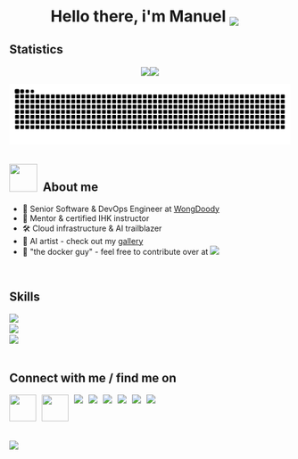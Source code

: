 <h1 align="center">Hello there, i'm Manuel <img src="https://media.giphy.com/media/hvRJCLFzcasrR4ia7z/giphy.gif" width="35" style="display: inline-block; vertical-align: bottom;"></h1>

<h2>Statistics</h2>
<p align="center"><img align="center" height="165px" src="https://github-readme-stats.vercel.app/api?username=mashb1t&count_private=true&show_icons=true&theme=tokyonight" /><img align="center" height="165px" src="https://github-readme-stats.vercel.app/api/top-langs/?username=mashb1t&layout=compact&theme=aura&langs_count=9" />
</p>
<p align="center"><img src="https://raw.githubusercontent.com/mashb1t/mashb1t/output/github-contribution-grid-snake-dark.svg" /></p>
<br>

<img align="left" src = "https://user-images.githubusercontent.com/63050133/156777293-72a6e681-2582-4a9d-ad92-09d1181d47c7.gif" width=50px height=50px>

<h2 align="left" font-weight="bold">&nbsp;&nbsp;About me</h2>

<ul>
  <li>💼 Senior Software & DevOps Engineer at <a href="https://www.wongdoody.com/">WongDoody</a></li>
  <li>📖 Mentor & certified IHK instructor</li>
  <li>🛠️ Cloud infrastructure & AI trailblazer</li>
  <li>🎨 AI artist - check out my <a href="https://gallery.mashb1t.de/r/q0-72LItF8vSI6dDLwyC5V7N">gallery</a></li>
  <li>🐳 "the docker guy" - feel free to contribute over at <a href="https://github.com/veggiemonk/awesome-docker" style="vertical-align:text-bottom; display: inline-block;"><img src="https://awesome.re/badge.svg" /></a></li>
</ul>

<br>

<h2 align="left">Skills</h2>

<img src="https://skillicons.dev/icons?i=aws,kubernetes,ansible,linux,docker,grafana" /><br>
<img src="https://skillicons.dev/icons?i=html,php,laravel,graphql,nginx,mysql,redis,css,js" /><br>
<img src="https://skillicons.dev/icons?i=git,github,gitlab,raspberrypi,idea" /><br><br>

<h2 align="left">Connect with me / find me on</h2>
<p style="display: flex;">
  <a target="_blank" href="https://www.xing.com/profile/Manuel_Schmid39">
    <img width="48" height="48px" src="https://github.com/mashb1t/mashb1t/assets/9307310/a5894575-34db-4e03-9235-5e7233606c4d">
  </a>
  <a style="margin-left: 10px;" target="_blank" href="https://www.linkedin.com/in/mashb1t/">
    <img width="48" height="48px" src="https://github.com/mashb1t/mashb1t/assets/9307310/9a27dce2-ffe6-47f3-a2f1-6140d55edd13">
  </a>
  <a style="margin-left: 10px;" target="_blank" href="https://www.instagram.com/mashb1t/">
    <img width="48" src="https://github.com/mashb1t/mashb1t/assets/9307310/79e0a5d1-98f3-4a92-a2da-3c153b3680c4">
  </a>
  <a style="margin-left: 10px;" target="_blank" href="https://twitter.com/mashb1t">
    <img width="48" src="https://github.com/mashb1t/mashb1t/assets/9307310/0a18442c-8df7-49c6-b50b-58fd0c8ede9d">
  </a>
  <a style="margin-left: 10px;" target="_blank" href="https://soundcloud.com/mashb1t">
    <img width="48" src="https://github.com/mashb1t/mashb1t/assets/9307310/1c1b421c-f385-4f29-a0f3-c3a4596e9dfd">
  </a>
  <a style="margin-left: 10px;" target="_blank" href="https://open.spotify.com/user/mash1t?si=fed9369f791849f2">
    <img width="48" src="https://github.com/mashb1t/mashb1t/assets/9307310/521d409c-2087-47a5-80ca-a4f341e3ba05">
  </a>
  <a style="margin-left: 10px;" target="_blank" href="https://gallery.mashb1t.de">
    <img width="48" src="https://github.com/mashb1t/mashb1t/assets/9307310/dd515323-6fa5-4c24-ad74-f175d600b230">
  </a>
  <a style="margin-left: 10px;" target="_blank" href="https://paypal.me/mashb1t">
    <img width="48" src="https://github.com/mashb1t/mashb1t/assets/9307310/5a6900b3-9fe0-402a-80a7-bef8df11598c">
  </a>
</p>

<h2 align="center"></h2>
<img align="center" src="https://visitor-badge.laobi.icu/badge?page_id=mashb1t.mashb1t.visitor-badge" />
